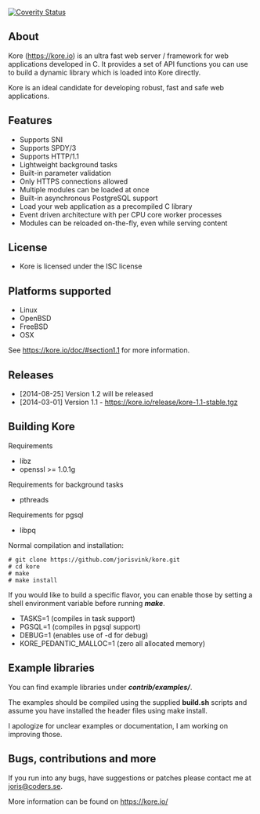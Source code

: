 [![Coverity Status](https://scan.coverity.com/projects/1844/badge.svg)](https://scan.coverity.com/projects/1844)

About
-----
Kore (https://kore.io) is an ultra fast web server / framework for web
applications developed in C. It provides a set of API functions you can
use to build a dynamic library which is loaded into Kore directly.

Kore is an ideal candidate for developing robust, fast and safe web applications.

Features
--------
* Supports SNI
* Supports SPDY/3
* Supports HTTP/1.1
* Lightweight background tasks
* Built-in parameter validation
* Only HTTPS connections allowed
* Multiple modules can be loaded at once
* Built-in asynchronous PostgreSQL support
* Load your web application as a precompiled C library
* Event driven architecture with per CPU core worker processes
* Modules can be reloaded on-the-fly, even while serving content

License
-------
* Kore is licensed under the ISC license

Platforms supported
-------------------
* Linux
* OpenBSD
* FreeBSD
* OSX

See https://kore.io/doc/#section1.1 for more information.

Releases
--------
* [2014-08-25] Version 1.2 will be released
* [2014-03-01] Version 1.1 - https://kore.io/release/kore-1.1-stable.tgz

Building Kore
-------------

Requirements
* libz
* openssl >= 1.0.1g

Requirements for background tasks
* pthreads

Requirements for pgsql
* libpq

Normal compilation and installation:

```
# git clone https://github.com/jorisvink/kore.git
# cd kore
# make
# make install
```

If you would like to build a specific flavor, you can enable
those by setting a shell environment variable before running **_make_**.

* TASKS=1 (compiles in task support)
* PGSQL=1 (compiles in pgsql support)
* DEBUG=1 (enables use of -d for debug)
* KORE_PEDANTIC_MALLOC=1 (zero all allocated memory)

Example libraries
-----------------

You can find example libraries under **_contrib/examples/_**.

The examples should be compiled using the supplied **build.sh** scripts
and assume you have installed the header files using make install.

I apologize for unclear examples or documentation, I am working on
improving those.

Bugs, contributions and more
----------------------------

If you run into any bugs, have suggestions or patches please
contact me at joris@coders.se.

More information can be found on https://kore.io/
